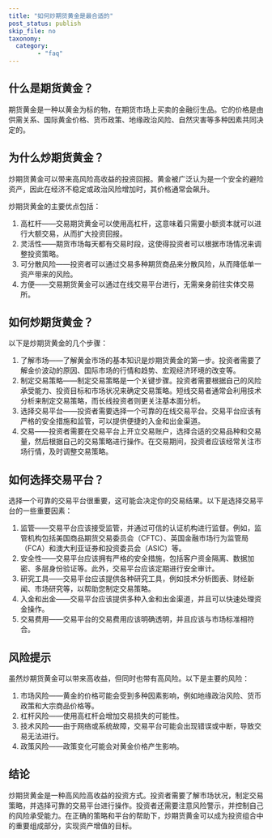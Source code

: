 ```yaml
---
title: "如何炒期货黄金是最合适的"
post_status: publish
skip_file: no
taxonomy:
  category:
        - "faq"
---
```


## 什么是期货黄金？

期货黄金是一种以黄金为标的物，在期货市场上买卖的金融衍生品。它的价格是由供需关系、国际黄金价格、货币政策、地缘政治风险、自然灾害等多种因素共同决定的。

## 为什么炒期货黄金？

炒期货黄金可以带来高风险高收益的投资回报。黄金被广泛认为是一个安全的避险资产，因此在经济不稳定或政治风险增加时，其价格通常会飙升。

炒期货黄金的主要优点包括：

1. 高杠杆——交易期货黄金可以使用高杠杆，这意味着只需要小额资本就可以进行大额交易，从而扩大投资回报。
2. 灵活性——期货市场每天都有交易时段，这使得投资者可以根据市场情况来调整投资策略。
3. 可分散风险——投资者可以通过交易多种期货商品来分散风险，从而降低单一资产带来的风险。
4. 方便——交易期货黄金可以通过在线交易平台进行，无需亲身前往实体交易所。

## 如何炒期货黄金？

以下是炒期货黄金的几个步骤：

1. 了解市场——了解黄金市场的基本知识是炒期货黄金的第一步。投资者需要了解金价波动的原因、国际市场的行情和趋势、宏观经济环境的改变等。
2. 制定交易策略——制定交易策略是一个关键步骤。投资者需要根据自己的风险承受能力、投资目标和市场状况来确定交易策略。短线交易者通常会利用技术分析来制定交易策略，而长线投资者则更关注基本面分析。
3. 选择交易平台——投资者需要选择一个可靠的在线交易平台。交易平台应该有严格的安全措施和监管，可以提供便捷的入金和出金渠道。
4. 交易——投资者需要在交易平台上开立交易账户，选择合适的交易品种和交易量，然后根据自己的交易策略进行操作。在交易期间，投资者应该经常关注市场行情，及时调整交易策略。

## 如何选择交易平台？

选择一个可靠的交易平台很重要，这可能会决定你的交易结果。以下是选择交易平台的一些重要因素：

1. 监管——交易平台应该接受监管，并通过可信的认证机构进行监督。例如，监管机构包括美国商品期货交易委员会（CFTC）、英国金融市场行为监管局（FCA）和澳大利亚证券和投资委员会（ASIC）等。
2. 安全性——交易平台应该拥有严格的安全措施，包括客户资金隔离、数据加密、多层身份验证等。此外，交易平台应该定期进行安全审计。
3. 研究工具——交易平台应该提供各种研究工具，例如技术分析图表、财经新闻、市场研究等，以帮助您制定交易策略。
4. 入金和出金——交易平台应该提供多种入金和出金渠道，并且可以快速处理资金操作。
5. 交易费用——交易平台的交易费用应该明确透明，并且应该与市场标准相符合。

## 风险提示

虽然炒期货黄金可以带来高收益，但同时也带有高风险。以下是主要的风险：

1. 市场风险——黄金的价格可能会受到多种因素影响，例如地缘政治风险、货币政策和大宗商品价格等。
2. 杠杆风险——使用高杠杆会增加交易损失的可能性。
3. 技术风险——由于网络或系统故障，交易平台可能会出现错误或中断，导致交易无法进行。
4. 政策风险——政策变化可能会对黄金价格产生影响。

## 结论

炒期货黄金是一种高风险高收益的投资方式。投资者需要了解市场状况，制定交易策略，并选择可靠的交易平台进行操作。投资者还需要注意风险警示，并控制自己的风险承受能力。在正确的策略和平台的帮助下，炒期货黄金可以成为投资组合中的重要组成部分，实现资产增值的目标。
